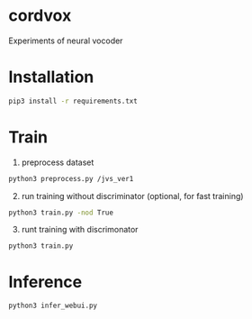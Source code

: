 # cordvox
Experiments of neural vocoder

# Installation
```sh
pip3 install -r requirements.txt
```

# Train
1. preprocess dataset
```sh
python3 preprocess.py /jvs_ver1
```

2. run training without discriminator (optional, for fast training)
```sh
python3 train.py -nod True
```

3. runt training with discrimonator
```
python3 train.py 
```

# Inference
```sh
python3 infer_webui.py
```